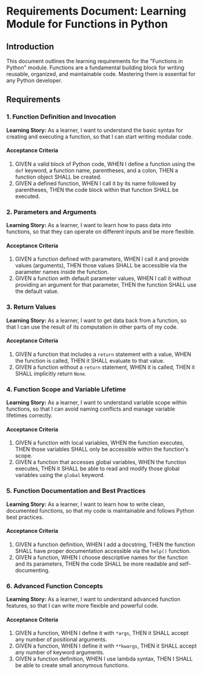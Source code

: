 # Requirements Document: Learning Module for Functions in Python

## Introduction

This document outlines the learning requirements for the "Functions in Python" module. Functions are a fundamental building block for writing reusable, organized, and maintainable code. Mastering them is essential for any Python developer.

## Requirements

### 1. Function Definition and Invocation

**Learning Story:** As a learner, I want to understand the basic syntax for creating and executing a function, so that I can start writing modular code.

#### Acceptance Criteria
1.  GIVEN a valid block of Python code, WHEN I define a function using the `def` keyword, a function name, parentheses, and a colon, THEN a function object SHALL be created.
2.  GIVEN a defined function, WHEN I call it by its name followed by parentheses, THEN the code block within that function SHALL be executed.

### 2. Parameters and Arguments

**Learning Story:** As a learner, I want to learn how to pass data into functions, so that they can operate on different inputs and be more flexible.

#### Acceptance Criteria
1.  GIVEN a function defined with parameters, WHEN I call it and provide values (arguments), THEN those values SHALL be accessible via the parameter names inside the function.
2.  GIVEN a function with default parameter values, WHEN I call it without providing an argument for that parameter, THEN the function SHALL use the default value.

### 3. Return Values

**Learning Story:** As a learner, I want to get data back from a function, so that I can use the result of its computation in other parts of my code.

#### Acceptance Criteria
1.  GIVEN a function that includes a `return` statement with a value, WHEN the function is called, THEN it SHALL evaluate to that value.
2.  GIVEN a function without a `return` statement, WHEN it is called, THEN it SHALL implicitly return `None`.

### 4. Function Scope and Variable Lifetime

**Learning Story:** As a learner, I want to understand variable scope within functions, so that I can avoid naming conflicts and manage variable lifetimes correctly.

#### Acceptance Criteria
1.  GIVEN a function with local variables, WHEN the function executes, THEN those variables SHALL only be accessible within the function's scope.
2.  GIVEN a function that accesses global variables, WHEN the function executes, THEN it SHALL be able to read and modify those global variables using the `global` keyword.

### 5. Function Documentation and Best Practices

**Learning Story:** As a learner, I want to learn how to write clean, documented functions, so that my code is maintainable and follows Python best practices.

#### Acceptance Criteria
1.  GIVEN a function definition, WHEN I add a docstring, THEN the function SHALL have proper documentation accessible via the `help()` function.
2.  GIVEN a function, WHEN I choose descriptive names for the function and its parameters, THEN the code SHALL be more readable and self-documenting.

### 6. Advanced Function Concepts

**Learning Story:** As a learner, I want to understand advanced function features, so that I can write more flexible and powerful code.

#### Acceptance Criteria
1.  GIVEN a function, WHEN I define it with `*args`, THEN it SHALL accept any number of positional arguments.
2.  GIVEN a function, WHEN I define it with `**kwargs`, THEN it SHALL accept any number of keyword arguments.
3.  GIVEN a function definition, WHEN I use lambda syntax, THEN I SHALL be able to create small anonymous functions.